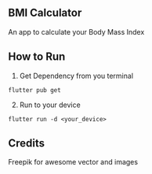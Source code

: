 ## BMI Calculator

An app to calculate your Body Mass Index

## How to Run

1. Get Dependency from you terminal

```
flutter pub get
```

2. Run to your device

```
flutter run -d <your_device>
```

## Credits

Freepik for awesome vector and images
